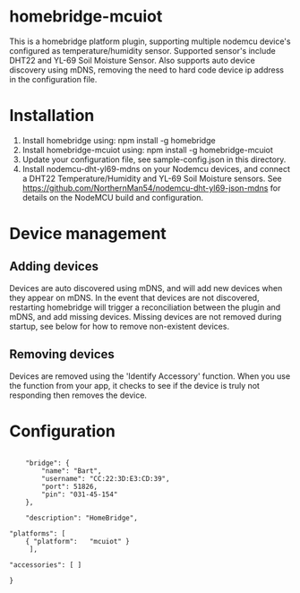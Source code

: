 # homebridge-mcuiot

This is a homebridge platform plugin, supporting multiple nodemcu device's
configured as temperature/humidity sensor.  Supported sensor's include DHT22 and
YL-69 Soil Moisture Sensor.  Also supports auto device discovery using mDNS,
removing the need to hard code device ip address in the configuration file.

# Installation

1. Install homebridge using: npm install -g homebridge
2. Install homebridge-mcuiot using: npm install -g homebridge-mcuiot
3. Update your configuration file, see sample-config.json in this directory.
4. Install nodemcu-dht-yl69-mdns on your Nodemcu devices, and connect a DHT22
Temperature/Humidity and YL-69 Soil Moisture sensors.  See
https://github.com/NorthernMan54/nodemcu-dht-yl69-json-mdns for details on the
NodeMCU build and configuration.

# Device management

## Adding devices

Devices are auto discovered using mDNS, and will add new devices when they appear
on mDNS.  In the event that devices are not discovered, restarting homebridge will
trigger a reconciliation between the plugin and mDNS, and add missing devices.
Missing devices are not removed during startup, see below for how to remove non-existent
devices.

## Removing devices

Devices are removed using the 'Identify Accessory' function.  When you use the
function from your app, it checks to see if the device is truly not responding
then removes the device.



# Configuration

```

    "bridge": {
        "name": "Bart",
        "username": "CC:22:3D:E3:CD:39",
        "port": 51826,
        "pin": "031-45-154"
    },

    "description": "HomeBridge",

"platforms": [
	{ "platform":	"mcuiot" }
	 ],

"accessories": [ ]

}
```
